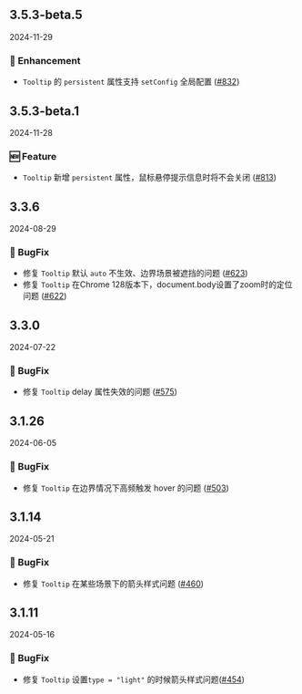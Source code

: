 ## 3.5.3-beta.5
2024-11-29

### 💎 Enhancement

- `Tooltip` 的 `persistent` 属性支持 `setConfig` 全局配置 ([#832](https://github.com/sheinsight/shineout-next/pull/832))


## 3.5.3-beta.1
2024-11-28

### 🆕 Feature

- `Tooltip` 新增 `persistent` 属性，鼠标悬停提示信息时将不会关闭 ([#813](https://github.com/sheinsight/shineout-next/pull/813))

## 3.3.6
2024-08-29

### 🐞 BugFix

- 修复 `Tooltip` 默认 `auto` 不生效、边界场景被遮挡的问题 ([#623](https://github.com/sheinsight/shineout-next/pull/623))
- 修复 `Tooltip` 在Chrome 128版本下，document.body设置了zoom时的定位问题 ([#622](https://github.com/sheinsight/shineout-next/pull/622))


## 3.3.0
2024-07-22

### 🐞 BugFix

- 修复 `Tooltip` delay 属性失效的问题 ([#575](https://github.com/sheinsight/shineout-next/pull/575))

## 3.1.26
2024-06-05

### 🐞 BugFix

- 修复 `Tooltip` 在边界情况下高频触发 hover 的问题 ([#503](https://github.com/sheinsight/shineout-next/pull/503))

## 3.1.14
2024-05-21

### 🐞 BugFix

- 修复 `Tooltip` 在某些场景下的箭头样式问题 ([#460](https://github.com/sheinsight/shineout-next/pull/460))


## 3.1.11
2024-05-16

### 🐞 BugFix

- 修复 `Tooltip` 设置`type = "light"` 的时候箭头样式问题([#454](https://github.com/sheinsight/shineout-next/pull/454))
